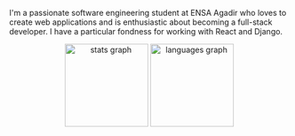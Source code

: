 
<p align="left">I'm a passionate software engineering student at ENSA Agadir who loves to create web applications and is enthusiastic about becoming a full-stack developer. I have a particular fondness for working with React and Django.


<div align="center">
  <img src="https://github-readme-stats.vercel.app/api?username=KamalOurajdal&hide_title=false&hide_rank=false&show_icons=true&include_all_commits=true&count_private=true&disable_animations=false&theme=codeSTACKr&locale=en&hide_border=false&order=1" height="150" alt="stats graph"  />
  <img src="https://github-readme-stats.vercel.app/api/top-langs?username=KamalOurajdal&locale=en&hide_title=false&layout=compact&card_width=320&langs_count=5&theme=codeSTACKr&hide_border=false&order=2" height="150" alt="languages graph"  />
</div>

